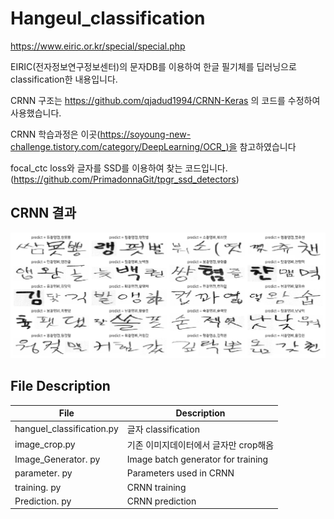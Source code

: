 # Hangeul_classification

https://www.eiric.or.kr/special/special.php

EIRIC(전자정보연구정보센터)의 문자DB를 이용하여 한글 필기체를 딥러닝으로 classification한 내용입니다.

CRNN 구조는 https://github.com/qjadud1994/CRNN-Keras 의 코드를 수정하여 사용했습니다.

CRNN 학습과정은 이곳(https://soyoung-new-challenge.tistory.com/category/DeepLearning/OCR_)을 참고하였습니다

focal_ctc loss와 글자를 SSD를 이용하여 찾는 코드입니다.(https://github.com/PrimadonnaGit/tpgr_ssd_detectors)
## CRNN 결과
![이미지](./LSTM+BN5--18--1.635.png "결과")

## File Description

|       File         |Description                                       |
|--------------------|--------------------------------------------------|
|hanguel_classification.py   |글자 classification                        |
|image_crop.py       |기존 이미지데이터에서 글자만 crop해옴                    |
|Image_Generator. py |Image batch generator for training                |
|parameter. py       |Parameters used in CRNN                           |
|training. py        |CRNN training                                     |
|Prediction. py      |CRNN prediction                                  